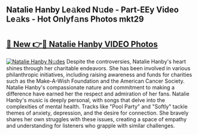 ## Natalie Hanby Le𝚊ked N𝚞de - Part-EEy Video Le𝚊ks - Hot Onlyf𝚊ns Photos mkt29

# <h2><a href="http://ac5027.deff.icu/?id=Natalie+Hanby">🔗 New 👉🔴 Natalie Hanby VIDEO Photos</a></h2>

[![Natalie Hanby N𝚞des](https://i.imgur.com/rIISA9y.gif)](http://ac5027.deff.icu/?id=Natalie+Hanby)
Despite the controversies, Natalie Hanby's heart shines through her charitable endeavors. She has been involved in various philanthropic initiatives, including raising awareness and funds for charities such as the Make-A-Wish Foundation and the American Cancer Society. Natalie Hanby's compassionate nature and commitment to making a difference have earned her the respect and admiration of her fans. Natalie Hanby's music is deeply personal, with songs that delve into the complexities of mental health. Tracks like "Pool Party" and "Softly" tackle themes of anxiety, depression, and the desire for connection. She bravely shares her own struggles with these issues, creating a space of empathy and understanding for listeners who grapple with similar challenges.
